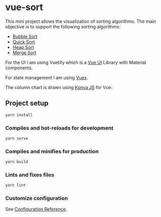 # vue-sort

This mini project allows the visualization of sorting algorithms. The main objective is to support the following sorting algorithms:

* [Bubble Sort](https://upload.wikimedia.org/wikipedia/commons/thumb/8/83/Bubblesort-edited-color.svg/220px-Bubblesort-edited-color.svg.png)
* [Quick Sort](https://en.wikipedia.org/wiki/Quicksort)
* [Heap Sort](https://en.wikipedia.org/wiki/Heapsort)
* [Merge Sort](https://en.wikipedia.org/wiki/Merge_sort)

For the UI I am using Vuetify which is a [Vue UI](https://vuetifyjs.com/en/getting-started/quick-start/) Library with Material components.

For state management I am using [Vuex](https://vuex.vuejs.org/).

The column chart is drawn using [Konva JS](https://konvajs.org/docs/vue/index.html) for Vue.

## Project setup

```bash
yarn install
```

### Compiles and hot-reloads for development

```bash
yarn serve
```

### Compiles and minifies for production

```bash
yarn build
```

### Lints and fixes files

```bash
yarn lint
```

### Customize configuration

See [Configuration Reference](https://cli.vuejs.org/config/).
